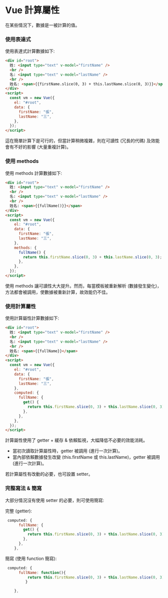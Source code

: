 # Vue 計算屬性

在某些情況下，數據是一被計算的值。

### 使用表達式

使用表達式計算數據如下:

```html
<div id="root">
  姓: <input type="text" v-model="firstName" />
  <br />
  名: <input type="text" v-model="lastName" />
  <br />
  姓名: <span>{{firstName.slice(0, 3) + this.lastName.slice(0, 3)}}</span>
</div>
<script>
  const vm = new Vue({
    el: "#root",
    data: {
      firstName: "張",
      lastName: "三",
    },
  });
</script>
```

這在簡單計算下是可行的，但當計算稍微複雜，則在可讀性 (冗長的代碼) 及效能會有不好的影響 (大量重複計算)。

### 使用 methods

使用 methods 計算數據如下:

```html
<div id="root">
  姓: <input type="text" v-model="firstName" />
  <br />
  名: <input type="text" v-model="lastName" />
  <br />
  姓名: <span>{{fullName()}}</span>
</div>
<script>
  const vm = new Vue({
    el: "#root",
    data: {
      firstName: "張",
      lastName: "三",
    },
    methods: {
      fullName() {
        return this.firstName.slice(0, 3) + this.lastName.slice(0, 3);
      },
    },
  });
</script>
```

使用 methods 讓可讀性大大提升。然而，每當模板被重新解析 (數據發生變化)，方法都會被調用，使數據被重新計算，故效能仍不佳。

### 使用計算屬性

使用計算屬性計算數據如下:

```html
<div id="root">
  姓: <input type="text" v-model="firstName" />
  <br />
  名: <input type="text" v-model="lastName" />
  <br />
  姓名: <span>{{fullName}}</span>
</div>
<script>
  const vm = new Vue({
    el: "#root",
    data: {
      firstName: "張",
      lastName: "三",
    },
    computed: {
      fullName: {
        get() {
          return this.firstName.slice(0, 3) + this.lastName.slice(0, 3);
        },
      },
    },
  });
</script>
```

計算屬性使用了 getter + 緩存 & 依賴監視，大幅降低不必要的效能消耗。

- 當初次讀取計算屬性時，getter 被調用 (進行一次計算)。
- 當內部依賴數據發生改變 (this.firstName 或 this.lastName)，getter 被調用 (進行一次計算)。

若計算屬性有改動的必要，也可設置 setter。

### 完整寫法 & 簡寫

大部分情況沒有使用 setter 的必要，則可使用簡寫:

完整 (getter):

```js
 computed: {
      fullName: {
        get() {
          return this.firstName.slice(0, 3) + this.lastName.slice(0, 3);
        },
      },
    },
```

簡寫 (使用 function 簡寫):

```js
 computed: {
      fullName: function(){
          return this.firstName.slice(0, 3) + this.lastName.slice(0, 3);
         }

    },
```
